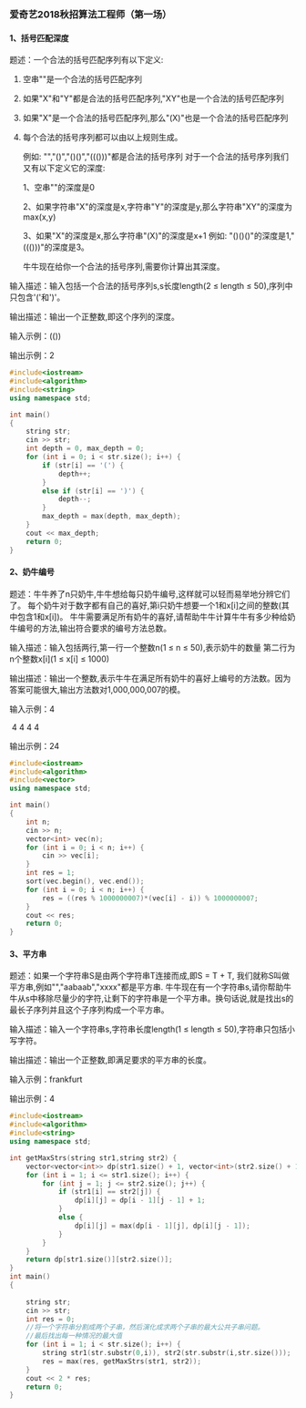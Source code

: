 ### **爱奇艺2018秋招算法工程师（第一场）**

#### **1、括号匹配深度**

题述：一个合法的括号匹配序列有以下定义: 

1. 空串""是一个合法的括号匹配序列 

2. 如果"X"和"Y"都是合法的括号匹配序列,"XY"也是一个合法的括号匹配序列 

3. 如果"X"是一个合法的括号匹配序列,那么"(X)"也是一个合法的括号匹配序列 

4. 每个合法的括号序列都可以由以上规则生成。 

   例如: "","()","()()","((()))"都是合法的括号序列 对于一个合法的括号序列我们又有以下定义它的深度:

    1、空串""的深度是0 

    2、如果字符串"X"的深度是x,字符串"Y"的深度是y,那么字符串"XY"的深度为max(x,y) 

    3、如果"X"的深度是x,那么字符串"(X)"的深度是x+1 例如: "()()()"的深度是1,"((()))"的深度是3。

    牛牛现在给你一个合法的括号序列,需要你计算出其深度。

输入描述：输入包括一个合法的括号序列s,s长度length(2 ≤ length ≤ 50),序列中只包含'('和')'。

输出描述：输出一个正整数,即这个序列的深度。

输入示例：(())

输出示例：2

```c++
#include<iostream>
#include<algorithm>
#include<string>
using namespace std;

int main()      
{
	string str;
	cin >> str;
	int depth = 0, max_depth = 0;
	for (int i = 0; i < str.size(); i++) {
		if (str[i] == '(') {
			depth++;
		}
		else if (str[i] == ')') {
			depth--;
		}
		max_depth = max(depth, max_depth);
	}
	cout << max_depth;
	return 0;
}
```

#### **2、奶牛编号**

题述：牛牛养了n只奶牛,牛牛想给每只奶牛编号,这样就可以轻而易举地分辨它们了。 每个奶牛对于数字都有自己的喜好,第i只奶牛想要一个1和x[i]之间的整数(其中包含1和x[i])。 牛牛需要满足所有奶牛的喜好,请帮助牛牛计算牛牛有多少种给奶牛编号的方法,输出符合要求的编号方法总数。

输入描述：输入包括两行,第一行一个整数n(1 ≤ n ≤ 50),表示奶牛的数量 第二行为n个整数x[i](1 ≤ x[i] ≤ 1000)

输出描述：输出一个整数,表示牛牛在满足所有奶牛的喜好上编号的方法数。因为答案可能很大,输出方法数对1,000,000,007的模。

输入示例：4 

​		   4 4 4 4

输出示例：24

```c++
#include<iostream>
#include<algorithm>
#include<vector>
using namespace std;

int main()      
{
	int n;
	cin >> n;
	vector<int> vec(n);
	for (int i = 0; i < n; i++) {
		cin >> vec[i];
	}
	int res = 1;
	sort(vec.begin(), vec.end());
	for (int i = 0; i < n; i++) {
		res = ((res % 1000000007)*(vec[i] - i)) % 1000000007;
	}
	cout << res;
	return 0;
}
```

#### **3、平方串**

题述：如果一个字符串S是由两个字符串T连接而成,即S = T + T, 我们就称S叫做平方串,例如"","aabaab","xxxx"都是平方串. 牛牛现在有一个字符串s,请你帮助牛牛从s中移除尽量少的字符,让剩下的字符串是一个平方串。换句话说,就是找出s的最长子序列并且这个子序列构成一个平方串。

输入描述：输入一个字符串s,字符串长度length(1 ≤ length ≤ 50),字符串只包括小写字符。

输出描述：输出一个正整数,即满足要求的平方串的长度。

输入示例：frankfurt

输出示例：4

```c++
#include<iostream>
#include<algorithm>
#include<string>
using namespace std;

int getMaxStrs(string str1,string str2) {
	vector<vector<int>> dp(str1.size() + 1, vector<int>(str2.size() + 1, 0));
	for (int i = 1; i <= str1.size(); i++) {
		for (int j = 1; j <= str2.size(); j++) {
			if (str1[i] == str2[j]) {
				dp[i][j] = dp[i - 1][j - 1] + 1;
			}
			else {
				dp[i][j] = max(dp[i - 1][j], dp[i][j - 1]);
			}
		}
	}
	return dp[str1.size()][str2.size()];
}
int main()      
{
	
	string str;
	cin >> str;
	int res = 0;
	//将一个字符串分割成两个子串，然后演化成求两个子串的最大公共子串问题。
    //最后找出每一种情况的最大值
	for (int i = 1; i < str.size(); i++) {
		string str1(str.substr(0,i)), str2(str.substr(i,str.size()));
		res = max(res, getMaxStrs(str1, str2));
	}
	cout << 2 * res;
	return 0;
}
```

